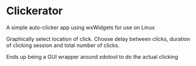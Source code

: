 # Clickerator
A simple auto-clicker app using wxWidgets for use on Linux

Graphically select location of click. Choose delay between clicks, duration of clicking session and total number of clicks.

Ends up being a GUI wrapper around xdotool to do the actual clicking
